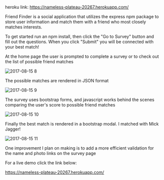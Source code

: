 heroku link: https://nameless-plateau-20267.herokuapp.com/

Friend Finder is a social application that utilizes the express npm package to store user information and match them with a friend who most closely matches interests.

To get started run an npm install, then click the "Go to Survey" button and fill out the questions.  When you click "Submit" you will be connected with your best match!

At the home page the user is prompted to complete a survey or to check out the list of possible friend matches

![2017-08-15 8](https://user-images.githubusercontent.com/25482392/29338312-9bc01848-81e2-11e7-9b62-2381147d5e52.png)

The possible matches are rendered in JSON format

![2017-08-15 9](https://user-images.githubusercontent.com/25482392/29338316-9e1a5a18-81e2-11e7-9603-1ccc5905e70a.png)

The survey uses bootstrap forms, and javascript works behind the scenes comparing the user's score to possible friend matches

![2017-08-15 10](https://user-images.githubusercontent.com/25482392/29338318-9f0d3558-81e2-11e7-9d00-13bed0757e1a.png)

Finally the best match is rendered in a bootstrap modal.  I matched with Mick Jagger!

![2017-08-15 11](https://user-images.githubusercontent.com/25482392/29338321-a00331f6-81e2-11e7-8d03-269856eed39c.png)


One improvement I plan on making is to add a more efficient validation for the name and photo links on the survey page

For a live demo click the link below:

https://nameless-plateau-20267.herokuapp.com/
